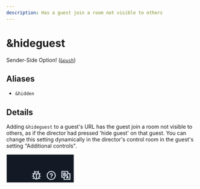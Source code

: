 ```yaml
---
description: Has a guest join a room not visible to others
---
```


# \&hideguest

Sender-Side Option! ([`&push`](../source-settings/push.md))

## Aliases

* `&hidden`

## Details

Adding `&hideguest` to a guest's URL has the guest join a room not visible to others, as if the director had pressed 'hide guest' on that guest. You can change this setting dynamically in the director's control room in the guest's setting "Additional controls".

<div align="left">

<img src="../.gitbook/assets/image (8) (3).png" alt="">

</div>
